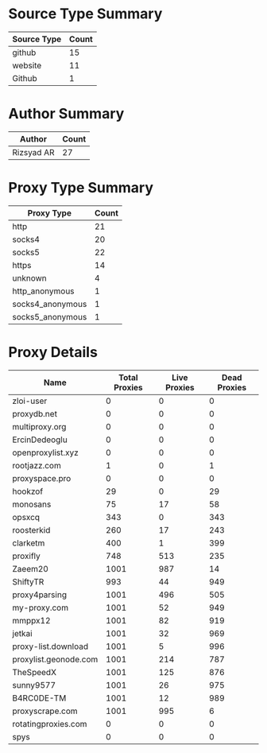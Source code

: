 # Source Type Summary

| Source Type | Count |
|-------------|-------|
| github | 15 |
| website | 11 |
| Github | 1 |


# Author Summary

| Author | Count |
|--------|-------|
| Rizsyad AR | 27 |


# Proxy Type Summary

| Proxy Type | Count |
|------------|-------|
| http | 21 |
| socks4 | 20 |
| socks5 | 22 |
| https | 14 |
| unknown | 4 |
| http_anonymous | 1 |
| socks4_anonymous | 1 |
| socks5_anonymous | 1 |


# Proxy Details

| Name | Total Proxies | Live Proxies | Dead Proxies |
|------|---------------|--------------|---------------|
| zloi-user | 0 | 0 | 0 |
| proxydb.net | 0 | 0 | 0 |
| multiproxy.org | 0 | 0 | 0 |
| ErcinDedeoglu | 0 | 0 | 0 |
| openproxylist.xyz | 0 | 0 | 0 |
| rootjazz.com | 1 | 0 | 1 |
| proxyspace.pro | 0 | 0 | 0 |
| hookzof | 29 | 0 | 29 |
| monosans | 75 | 17 | 58 |
| opsxcq | 343 | 0 | 343 |
| roosterkid | 260 | 17 | 243 |
| clarketm | 400 | 1 | 399 |
| proxifly | 748 | 513 | 235 |
| Zaeem20 | 1001 | 987 | 14 |
| ShiftyTR | 993 | 44 | 949 |
| proxy4parsing | 1001 | 496 | 505 |
| my-proxy.com | 1001 | 52 | 949 |
| mmppx12 | 1001 | 82 | 919 |
| jetkai | 1001 | 32 | 969 |
| proxy-list.download | 1001 | 5 | 996 |
| proxylist.geonode.com | 1001 | 214 | 787 |
| TheSpeedX | 1001 | 125 | 876 |
| sunny9577 | 1001 | 26 | 975 |
| B4RC0DE-TM | 1001 | 12 | 989 |
| proxyscrape.com | 1001 | 995 | 6 |
| rotatingproxies.com | 0 | 0 | 0 |
| spys | 0 | 0 | 0 |
